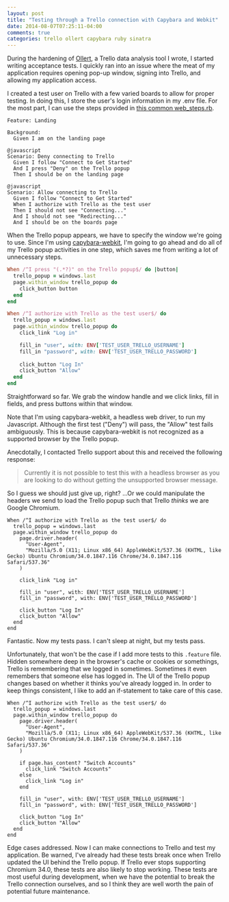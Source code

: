 ```yaml
---
layout: post
title: "Testing through a Trello connection with Capybara and Webkit"
date: 2014-08-07T07:25:11-04:00
comments: true
categories: trello ollert capybara ruby sinatra
---
```


During the hardening of [Ollert](https://ollertapp.com), a Trello data analysis tool I wrote, I started writing acceptance tests. I quickly ran into an issue where the meat of my application requires opening pop-up window, signing into Trello, and allowing my application access.

I created a test user on Trello with a few varied boards to allow for proper testing. In doing this, I store the user's login information in my .env file. For the most part, I can use the steps provided in [this common web_steps.rb](https://gist.github.com/larryprice/546d6c029bb3074bd84c).

``` cucumber Connecting.feature
Feature: Landing

Background:
  Given I am on the landing page

@javascript
Scenario: Deny connecting to Trello
  Given I follow "Connect to Get Started"
  And I press "Deny" on the Trello popup
  Then I should be on the landing page

@javascript
Scenario: Allow connecting to Trello
  Given I follow "Connect to Get Started"
  When I authorize with Trello as the test user
  Then I should not see "Connecting..."
  And I should not see "Redirecting..."
  And I should be on the boards page
```

When the Trello popup appears, we have to specify the window we're going to use. Since I'm using [capybara-webkit](https://github.com/thoughtbot/capybara-webkit), I'm going to go ahead and do all of my Trello popup activities in one step, which saves me from writing a lot of unnecessary steps.

``` ruby trello_popup_steps.rb
When /^I press "(.*?)" on the Trello popup$/ do |button|
  trello_popup = windows.last
  page.within_window trello_popup do
    click_button button
  end
end

When /^I authorize with Trello as the test user$/ do
  trello_popup = windows.last
  page.within_window trello_popup do
    click_link "Log in"

    fill_in "user", with: ENV['TEST_USER_TRELLO_USERNAME']
    fill_in "password", with: ENV['TEST_USER_TRELLO_PASSWORD']
    
    click_button "Log In"
    click_button "Allow"
  end
end
```

Straightforward so far. We grab the window handle and we click links, fill in fields, and press buttons within that window.

Note that I'm using capybara-webkit, a headless web driver, to run my Javascript. Although the first test ("Deny") will pass, the "Allow" test fails ambiguously. This is because capybara-webkit is not recognized as a supported browser by the Trello popup.

Anecdotally, I contacted Trello support about this and received the following response:

> Currently it is not possible to test this with a headless browser as you are looking to do without getting the unsupported browser message.

So I guess we should just give up, right? ...Or we could manipulate the headers we send to load the Trello popup such that Trello _thinks_ we are Google Chromium.

``` cucumber trello_popup_steps.rb
When /^I authorize with Trello as the test user$/ do
  trello_popup = windows.last
  page.within_window trello_popup do
    page.driver.header(
      "User-Agent",
      "Mozilla/5.0 (X11; Linux x86_64) AppleWebKit/537.36 (KHTML, like Gecko) Ubuntu Chromium/34.0.1847.116 Chrome/34.0.1847.116 Safari/537.36"
    )

    click_link "Log in"

    fill_in "user", with: ENV['TEST_USER_TRELLO_USERNAME']
    fill_in "password", with: ENV['TEST_USER_TRELLO_PASSWORD']
    
    click_button "Log In"
    click_button "Allow"
  end
end
```

Fantastic. Now my tests pass. I can't sleep at night, but my tests pass.

Unfortunately, that won't be the case if I add more tests to this `.feature` file. Hidden somewhere deep in the browser's cache or cookies or somethings, Trello is remembering that we logged in sometimes. Sometimes it even remembers that someone else has logged in. The UI of the Trello popup changes based on whether it thinks you've already logged in. In order to keep things consistent, I like to add an if-statement to take care of this case.

``` cucumber trello_popup_steps.rb
When /^I authorize with Trello as the test user$/ do
  trello_popup = windows.last
  page.within_window trello_popup do
    page.driver.header(
      "User-Agent",
      "Mozilla/5.0 (X11; Linux x86_64) AppleWebKit/537.36 (KHTML, like Gecko) Ubuntu Chromium/34.0.1847.116 Chrome/34.0.1847.116 Safari/537.36"
    )

    if page.has_content? "Switch Accounts"
      click_link "Switch Accounts"
    else
      click_link "Log in"
    end

    fill_in "user", with: ENV['TEST_USER_TRELLO_USERNAME']
    fill_in "password", with: ENV['TEST_USER_TRELLO_PASSWORD']
    
    click_button "Log In"
    click_button "Allow"
  end
end
```

Edge cases addressed. Now I can make connections to Trello and test my application. Be warned, I've already had these tests break once when Trello updated the UI behind the Trello popup. If Trello ever stops supporting Chromium 34.0, these tests are also likely to stop working. These tests are most useful during development, when we have the potential to break the Trello connection ourselves, and so I think they are well worth the pain of potential future maintenance.
